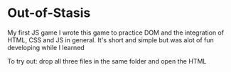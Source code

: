 # Out-of-Stasis
My first JS game
I wrote this game to practice DOM and the integration of HTML, CSS and JS in general.  It's short and simple but was alot of fun developing while I learned

To try out:  drop all three files in the same folder and open the HTML

